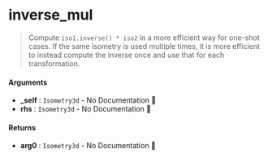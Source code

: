 # inverse\_mul

>  Compute `iso1.inverse() * iso2` in a more efficient way for one-shot cases.
>  If the same isometry is used multiple times, it is more efficient to instead compute
>  the inverse once and use that for each transformation.

#### Arguments

- **\_self** : `Isometry3d` \- No Documentation 🚧
- **rhs** : `Isometry3d` \- No Documentation 🚧

#### Returns

- **arg0** : `Isometry3d` \- No Documentation 🚧